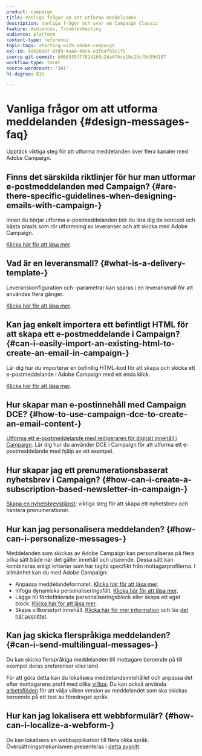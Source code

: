 ```yaml
---
product: campaign
title: Vanliga frågor om att utforma meddelanden
description: Vanliga frågor och svar om Campaign Classic
feature: Audiences, Troubleshooting
audience: platform
content-type: reference
topic-tags: starting-with-adobe-campaign
exl-id: 48926e87-03d9-4aa0-89cb-e3fb4f99c1f5
source-git-commit: b666535f7f82d1b8c2da4fbce1bc25cf8d39d187
workflow-type: tm+mt
source-wordcount: '341'
ht-degree: 81%

---
```


# Vanliga frågor om att utforma meddelanden {#design-messages-faq}



Upptäck viktiga steg för att utforma meddelanden över flera kanaler med Adobe Campaign.

## Finns det särskilda riktlinjer för hur man utformar e-postmeddelanden med Campaign? {#are-there-specific-guidelines-when-designing-emails-with-campaign-}

Innan du börjar utforma e-postmeddelanden bör du lära dig de koncept och bästa praxis som rör utformning av leveranser och att skicka med Adobe Campaign.

[Klicka här för att läsa mer](../../delivery/using/delivery-best-practices.md).

## Vad är en leveransmall? {#what-is-a-delivery-template-}

Leveranskonfiguration och -parametrar kan sparas i en leveransmall för att användas flera gånger.

[Klicka här för att läsa mer](../../delivery/using/about-templates.md).

## Kan jag enkelt importera ett befintligt HTML för att skapa ett e-postmeddelande i Campaign? {#can-i-easily-import-an-existing-html-to-create-an-email-in-campaign-}

Lär dig hur du importerar en befintlig HTML-kod för att skapa och skicka ett e-postmeddelande i Adobe Campaign med ett enda klick.

[Klicka här för att läsa mer](../../delivery/using/defining-the-email-content.md#message-content).

## Hur skapar man e-postinnehåll med Campaign DCE? {#how-to-use-campaign-dce-to-create-an-email-content-}

[Utforma ett e-postmeddelande med redigeraren för digitalt innehåll i Campaign](../../web/using/use-case-creating-an-email-delivery.md). Lär dig hur du använder DCE i Campaign för att utforma ett e-postmeddelande med hjälp av ett exempel.

## Hur skapar jag ett prenumerationsbaserat nyhetsbrev i Campaign? {#how-can-i-create-a-subscription-based-newsletter-in-campaign-}

[Skapa en nyhetsbrevstjänst](../../delivery/using/managing-subscriptions.md): viktiga steg för att skapa ett nyhetsbrev och hantera prenumerationer.

## Hur kan jag personalisera meddelanden? {#how-can-i-personalize-messages-}

Meddelanden som skickas av Adobe Campaign kan personaliseras på flera olika sätt både när det gäller innehåll och utseende. Dessa sätt kan kombineras enligt kriterier som har tagits specifikt från mottagarprofilerna. I allmänhet kan du med Adobe Campaign:

* Anpassa meddelandeformatet. [Klicka här för att läsa mer](../../delivery/using/defining-the-email-content.md#message-content).
* Infoga dynamiska personaliseringsfält. [Klicka här för att läsa mer](../../delivery/using/personalization-fields.md).
* Lägga till fördefinierade personaliseringsblock eller skapa ett eget block. [Klicka här för att läsa mer](../../delivery/using/personalization-blocks.md).
* Skapa villkorsstyrt innehåll. [Klicka här för mer information](../../delivery/using/conditional-content.md) och läs [det här avsnittet](../../delivery/using/conditional-content.md).

## Kan jag skicka flerspråkiga meddelanden? {#can-i-send-multilingual-messages-}

Du kan skicka flerspråkiga meddelanden till mottagare beroende på till exempel deras preferenser eller land.

För att göra detta kan du lokalisera meddelandeinnehållet och anpassa det efter mottagarens profil med olika [villkor](../../delivery/using/conditional-content.md). Du kan också använda [arbetsflöden](../../workflow/using/split.md) för att välja vilken version av meddelandet som ska skickas beroende på ett test av föredraget språk.

## Hur kan jag lokalisera ett webbformulär? {#how-can-i-localize-a-webform-}

Du kan lokalisera en webbapplikation till flera olika språk. Översättningsmekanismen presenteras i [detta avsnitt](../../web/using/translating-a-web-form.md).
